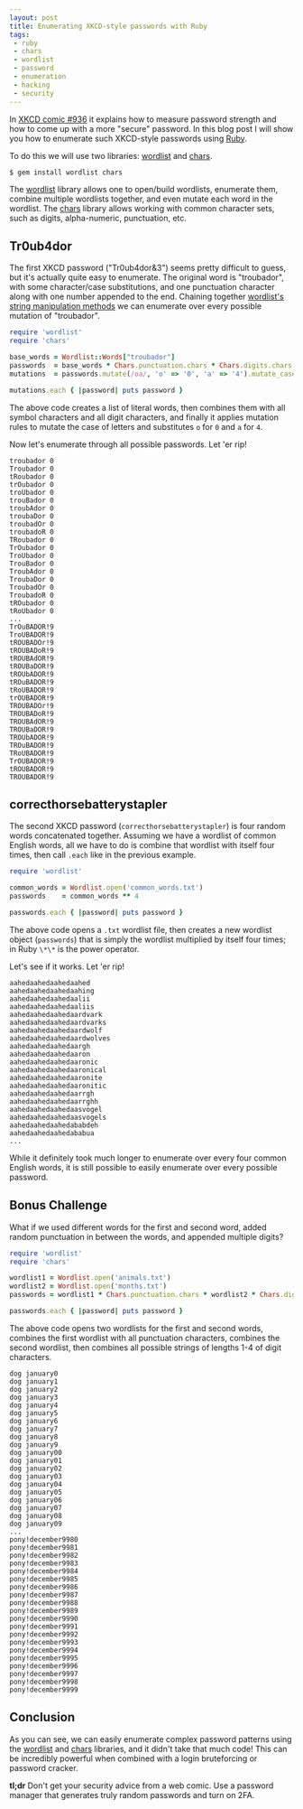 ```yaml
---
layout: post
title: Enumerating XKCD-style passwords with Ruby
tags:
 - ruby
 - chars
 - wordlist
 - password
 - enumeration
 - hacking
 - security
---
```


In [XKCD comic #936](https://xkcd.com/936/) it explains how to measure password
strength and how to come up with a more "secure" password. In this blog post I
will show you how to enumerate such XKCD-style passwords using [Ruby][ruby].

To do this we will use two libraries: [wordlist] and [chars].

```shell
$ gem install wordlist chars
```

The [wordlist] library allows one to open/build wordlists, enumerate them,
combine multiple wordlists together, and even mutate each word in the wordlist.
The [chars] library allows working with common character sets, such as digits,
alpha-numeric, punctuation, etc.

## Tr0ub4dor

The first XKCD password ("Tr0ub4dor&3") seems pretty difficult to guess, but
it's actually quite easy to enumerate. The original word is "troubador", with
some character/case substitutions, and one punctuation character along with one
number appended to the end. Chaining together
[wordlist's string manipulation methods][wordlist string manipulation]
we can enumerate over every possible mutation of "troubador".

```ruby
require 'wordlist'
require 'chars'

base_words = Wordlist::Words["troubador"]
passwords  = base_words * Chars.punctuation.chars * Chars.digits.chars
mutations  = passwords.mutate(/oa/, 'o' => '0', 'a' => '4').mutate_case

mutations.each { |password| puts password }
```

The above code creates a list of literal words, then combines them with all
symbol characters and all digit characters, and finally it applies mutation
rules to mutate the case of letters and substitutes `o` for `0` and `a` for `4`.

Now let's enumerate through all possible passwords. Let 'er rip!

```
troubador 0
Troubador 0
tRoubador 0
trOubador 0
troUbador 0
trouBador 0
troubAdor 0
troubaDor 0
troubadOr 0
troubadoR 0
TRoubador 0
TrOubador 0
TroUbador 0
TrouBador 0
TroubAdor 0
TroubaDor 0
TroubadOr 0
TroubadoR 0
tROubador 0
tRoUbador 0
...
TrOuBADOR!9
TroUBADOR!9
tROUBADOr!9
tROUBADoR!9
tROUBAdOR!9
tROUBaDOR!9
tROUbADOR!9
tROuBADOR!9
tRoUBADOR!9
trOUBADOR!9
TROUBADOr!9
TROUBADoR!9
TROUBAdOR!9
TROUBaDOR!9
TROUbADOR!9
TROuBADOR!9
TRoUBADOR!9
TrOUBADOR!9
tROUBADOR!9
TROUBADOR!9
```

## correcthorsebatterystapler

The second XKCD password (`correcthorsebatterystapler`) is four random words
concatenated together. Assuming we have a wordlist of common English words,
all we have to do is combine that wordlist with itself four times, then call
`.each` like in the previous example.

```ruby
require 'wordlist'

common_words = Wordlist.open('common_words.txt')
passwords    = common_words ** 4

passwords.each { |password| puts password }
```

The above code opens a `.txt` wordlist file, then creates a new wordlist object
(`passwords`) that is simply the wordlist multiplied by itself four times;
in Ruby `\*\*` is the power operator.

Let's see if it works. Let 'er rip!

```
aahedaahedaahedaahed
aahedaahedaahedaahing
aahedaahedaahedaalii
aahedaahedaahedaaliis
aahedaahedaahedaardvark
aahedaahedaahedaardvarks
aahedaahedaahedaardwolf
aahedaahedaahedaardwolves
aahedaahedaahedaargh
aahedaahedaahedaaron
aahedaahedaahedaaronic
aahedaahedaahedaaronical
aahedaahedaahedaaronite
aahedaahedaahedaaronitic
aahedaahedaahedaarrgh
aahedaahedaahedaarrghh
aahedaahedaahedaasvogel
aahedaahedaahedaasvogels
aahedaahedaahedababdeh
aahedaahedaahedababua
...
```

While it definitely took much longer to enumerate over every four common English
words, it is still possible to easily enumerate over every possible password.

## Bonus Challenge

What if we used different words for the first and second word, added random
punctuation in between the words, and appended multiple digits?

```ruby
require 'wordlist'
require 'chars'

wordlist1 = Wordlist.open('animals.txt')
wordlist2 = Wordlist.open('months.txt')
passwords = wordlist1 * Chars.punctuation.chars * wordlist2 * Chars.digits.strings_of_length(1..4)

passwords.each { |password| puts password }
```

The above code opens two wordlists for the first and second words, combines the
first wordlist with all punctuation characters, combines the second wordlist,
then combines all possible strings of lengths 1-4 of digit characters.

```
dog january0
dog january1
dog january2
dog january3
dog january4
dog january5
dog january6
dog january7
dog january8
dog january9
dog january00
dog january01
dog january02
dog january03
dog january04
dog january05
dog january06
dog january07
dog january08
dog january09
...
pony!december9980
pony!december9981
pony!december9982
pony!december9983
pony!december9984
pony!december9985
pony!december9986
pony!december9987
pony!december9988
pony!december9989
pony!december9990
pony!december9991
pony!december9992
pony!december9993
pony!december9994
pony!december9995
pony!december9996
pony!december9997
pony!december9998
pony!december9999
```

## Conclusion

As you can see, we can easily enumerate complex password patterns using the
[wordlist] and [chars] libraries, and it didn't take that much code! This can
be incredibly powerful when combined with a login bruteforcing or password
cracker.

**tl;dr** Don't get your security advice from a web comic. Use a password
manager that generates truly random passwords and turn on 2FA.

[ruby]: https://www.ruby-lang.org/
[wordlist]: https://github.com/postmodern/wordlist.rb#readme
[wordlist string manipulation]: https://github.com/postmodern/wordlist.rb#string-manipulation
[chars]: https://github.com/postmodern/chars.rb#readme
